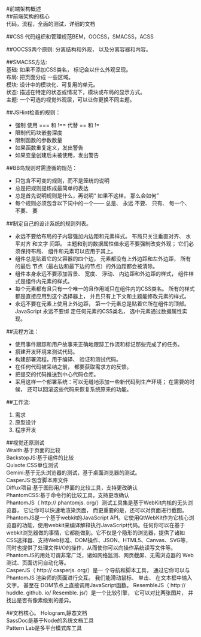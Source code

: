 #前端架构概述  
##前端架构的核心  
代码，流程，全面的测试，详细的文档  

##CSS 代码组织和管理规范BEM，OOCSS，SMACSS，ACSS  

##OOCSS两个原则:  分离结构和外观， 以及分离容器和内容。  

##SMACSS方法:  
基础: 如果不添加CSS类名， 标记会以什么外观呈现。   
布局: 把页面分成 一些区域。   
模块: 设计中的模块化、可复用的单元。   
状态: 描述在特定的状态或情况下，模块或布局的显示方式。   
主题: 一个可选的视觉外观层，可以让你更换不同主题。  


##JSHint检查的规则： 
*  强制 使用 === 和 !== 代替 == 和 !=  
*  限制代码块嵌套深度  
*  限制函数的参数数量   
*  如果函数重复定义，发出警告  
*  如果变量创建后未被使用，发出警告  

##BB鸟规则时需遵循的规范：  
*  只包含不可变的规则，而不是笼统的说明
*  总是把规则提炼成最简单的表达
*  总是首先说明规则是什么，再说明“ 如果不这样， 那么会如何”
*  每个规则必须包含以下词中的一个—— 总是、 永远 不要、 只有、 每一个、 不要、 要

##制定自己的设计系统的规则列表。  
*  永远不要给布局的子内容强加内边距和元素样式。 布局只关注垂直对齐、 水平对齐 和文字 间距。 主题和别的数据属性值永远不要强制改变外观； 它们必须保持布局、 组件和元素可以应用于其上。  
*  组件总是贴着它的父容器的四个边， 元素都没有上外边距和左外边距， 所有的最后 节点（最右边和最下边的节点）的外边距都会被清除。   
*  组件本身永远不要添加背景、 宽度、 浮动、 内边距和外边距的样式， 组件样式是组件内元素的样式。   
*  每个元素都有且只有一个唯一的且作用域只在组件内的CSS类名。 所有的样式都是直接应用到这个选择器上， 并且只有上下文和主题能修改元素的样式。   
*  永远不要在元素上使用上外边距， 第一个元素总是贴着它所在组件的顶部。 JavaScript 永远不要绑 定任何元素的CSS类名， 选中元素通过数据属性实现。  



##流程方法：  
*  使用事件跟踪和用户故事来正确地跟踪工作流和标记那些完成了的任务。  
*  搭建开发环境来测试代码。   
*  构建部署流程，用于编译、 验证和测试代码。   
*  在任何代码被采纳之前， 都要获取需求方的反馈。   
*  把提交的代码推送到中心代码仓库。   
*  采用这样一个部署系统：可以无缝地添加一些新代码到生产环境； 在需要的时候， 还可以回滚这些代码来恢复系统原来的功能。  

##工作流: 
 
1.  需求  
2.  原型设计  
3.  程序开发  


##视觉还原测试  
Wraith:基于页面的比较  
BackstopJS:基于组件的比较  
Quixote:CSS单位测试  
Gemini:基于无头浏览器的测试，基于桌面浏览器的测试。  
CasperJS:包含脚本库文件  
Diffux项目:基于图形用户界面的比较工具，支持更改确认  
PhantomCSS:基于命令行的比较工具，支持更改确认  
PhantomJS（ http:// phantomjs. org/）测试工具集是基于WebKit内核的无头浏览器， 它让你可以快速地渲染页面， 而更重要的是，还可以对页面进行截图。   
PhantomJS是一个基于webkit的JavaScript API。它使用QtWebKit作为它核心浏览器的功能，使用webkit来编译解释执行JavaScript代码。任何你可以在基于webkit浏览器做的事情，它都能做到。它不仅是个隐形的浏览器，提供了诸如CSS选择器、支持Web标准、DOM操作、JSON、HTML5、Canvas、SVG等，同时也提供了处理文件I/O的操作，从而使你可以向操作系统读写文件等。PhantomJS的用处可谓非常广泛，诸如网络监测、网页截屏、无需浏览器的 Web 测试、页面访问自动化等。  
CasperJS（ http:// casperjs. org/）是一 个导航和脚本工具， 通过它你可以与PhantomJS 渲染师的页面进行交互。 我们能滑动鼠标、 单击、 在文本框中输入文字， 甚至在 DOM节点上直接调用JavaScript函数。 
ResembleJS（ http:// huddle. github. io/ Resemble. js/）是一个比较引擎， 它可以对比两张图片， 并找出是否有像素级别的差异。  

##文档核心。
Hologram,静态文档  
SassDoc是基于Node的系统文档工具  
Pattern Lab是多平台模式库工具  

